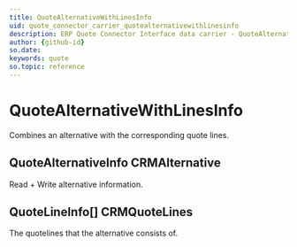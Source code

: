 ```yaml
---
title: QuoteAlternativeWithLinesInfo
uid: quote_connector_carrier_quotealternativewithlinesinfo
description: ERP Quote Connector Interface data carrier - QuoteAlternativeWithLinesInfo
author: {github-id}
so.date:
keywords: quote
so.topic: reference
---
```


# QuoteAlternativeWithLinesInfo

Combines an alternative with the corresponding quote lines.

## QuoteAlternativeInfo CRMAlternative

Read + Write alternative information.

## QuoteLineInfo[] CRMQuoteLines

The quotelines that the alternative consists of.
